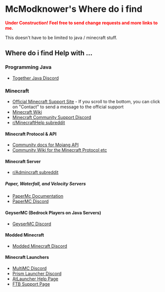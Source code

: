# McModknower's Where do i find

<b style="align-self: center; color: red;">Under Construction! Feel free to send change requests and more links to me.</b>

This doesn't have to be limited to java / minecraft stuff.

## Where do i find Help with ...

### Programming Java
- [Together Java Discord](https://discord.gg/GzvQjhv)

### Minecraft
- [Official Minecraft Support Site](https://help.minecraft.net/) - If you scroll to the bottom, you can click on "Contact" to send a message to the official support
- [Minecraft Wiki](https://minecraft.fandom.com/wiki/Minecraft_Wiki)
- [Minecraft Community Support Discord](https://discord.gg/58Sxm23)
- [r/MinecraftHelp subreddit](https://www.reddit.com/r/MinecraftHelp/)

#### Minecraft Protocol & API
- [Community docs for Mojang API](https://mojang-api-docs.netlify.app/)
- [Community Wiki for the Minecraft Protocol etc](https://wiki.vg/Main_Page)

#### Minecraft Server
- [r/Admincraft subreddit](https://www.reddit.com/r/admincraft/)

##### Paper, Waterfall, and Velocity Servers
- [PaperMc Documentation](https://papermc.io/)
- [PaperMC Discord](https://discord.gg/papermc)

#### GeyserMC (Bedrock Players on Java Servers)
- [GeyserMC Discord](https://discord.gg/geysermc)

#### Modded Minecraft
- [Modded Minecraft Discord](https://discord.gg/moddedmc/)

#### Minecraft Launchers
- [MultiMC Discord](https://discord.gg/multimc)
- [Prism Launcher Discord](https://discord.gg/prismlauncher)
- [AtLauncher Help Page](https://atlauncher.com/help)
- [FTB Support Page](https://feed-the-beast.com/support)
